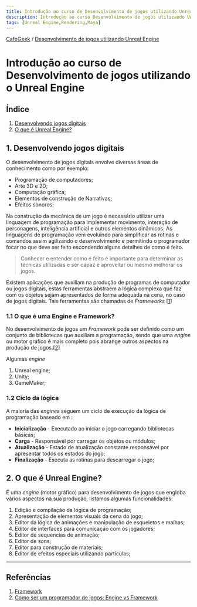 ```yaml
---
title: Introdução ao curso de Desenvolvimento de jogos utilizando Unreal Engine
description: Introdução ao curso Desenvolvimento de jogos utilizando Unreal Engine
tags: [Unreal Engine,Rendering,Maya]
---
```

[CafeGeek](http://CafeGeek.eti.br)  / [Desenvolvimento de jogos utilizando Unreal Engine](http://cafeGeek.eti.br/unreal_engine/index.html)

# Introdução ao curso de Desenvolvimento de jogos utilizando o Unreal Engine

## Índice
1. [Desenvolvendo jogos digitais](#1)
1. [O que é Unreal Engine?](#2)

<a name="1"></a>
## 1. Desenvolvendo jogos digitais
O desenvolvimento de jogos digitais envolve diversas áreas de conhecimento como por exemplo:
- Programação de computadores;
- Arte 3D e 2D;
- Computação gráfica;
- Elementos de construção de Narrativas;
- Efeitos sonoros;

Na construção da mecânica de um jogo é necessário utilizar uma linguagem de programação para implementar movimento, interação de personagens, inteligência artificial e outros elementos dinâmicos.
As linguagens de programação vem evoluindo para simplificar as rotinas e comandos assim agilizando o desenvolvimento e permitindo o programador focar no que deve ser feito escondendo alguns detalhes de como é feito.
> Conhecer e entender como é feito é importante para determinar as técnicas utilizadas e ser capaz e aproveitar ou mesmo melhorar os jogos.

Existem aplicações que auxiliam na produção de programas de computador ou jogos digitais, estas ferramentas abstraem a lógica complexa que faz com os objetos sejam apresentados de forma adequada na cena, no caso de jogos digitais. Tais ferramentas são chamadas de *Frameworks* [[1](#r1)]

<a name="1.1"></a>
### 1.1 O que é uma Engine e Framework?
No desenvolvimento de jogos um *Framework* pode ser definido como um conjunto de bibliotecas que auxiliam a programação, sendo que uma *engine* ou motor gráfico é mais completo pois abrange outros aspectos na produção de jogos.[[2](#r2)]

Algumas *engine*
1. Unreal engine;
1. Unity;
1. GameMaker;

<a name="1.2"></a>
### 1.2 Ciclo da lógica
A maioria das *engines* seguem um ciclo de execução da lógica de programação baseado em :

- **Inicialização** - Executado ao iniciar o jogo carregando bibliotecas básicas;
- **Carga** - Responsável por carregar os objetos ou módulos;
- **Atualização** - Estado de atualização constante responsável por apresentar todos os estados do jogo;
- **Finalização** - Executa as rotinas para descarregar o jogo;

<a name="2"></a>
## 2. O que é Unreal Engine?
É uma *engine* (motor gráfico) para desenvolvimento de jogos que engloba vários aspectos na sua produção, listamos algumas funcionalidades:

1. Edição e compilação da lógica de programação;
1. Apresentação de elementos visuais da cena do jogo;
1. Editor da lógica de animações e manipulação de esqueletos e malhas;
1. Editor de interfaces para comunicação com os jogadores;
1. Editor de sequencias de animação;
1. Editor de sons;
1. Editor para construção de materiais;
1. Editor de efeitos especiais utilizando partículas;

***
## Referências
<a name="r1"></a>
1. [Framework](https://pt.wikipedia.org/wiki/Framework)
<a name="r2"></a>
1. [Como ser um programador de jogos: Engine vs Framework](https://gamedeveloper.com.br/como-ser-um-programador-de-jogos-engine-vs-framework/)
